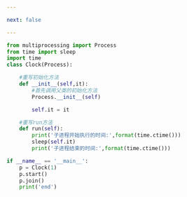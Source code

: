 ```yaml
---

next: false

---
```




<BlogInfo id="515" title="7.使用继承的方法创建进程" author="白日梦想猿" pv=0 read_times=0 pre_cost_time="0分22秒" category="并发编程" tag_list="['并发编程']" create_time="2020.04.28 14:49:14" update_time="2020.04.28 15:54:28" />

```python
from multiprocessing import Process
from time import sleep
import time
class Clock(Process):

    #重写初始化方法
    def __init__(self,it):
        #首先调用父类的初始化方法
        Process.__init__(self)

        self.it = it

    #重写run方法
    def run(self):
        print('子进程开始执行的时间:',format(time.ctime()))
        sleep(self.it)
        print('子进程结束的时间:',format(time.ctime()))

if __name__ == '__main__':
    p = Clock(1)
    p.start()
    p.join()
    print('end')
```



<ActionBox />
